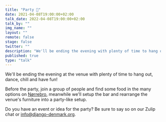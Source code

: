 ```yaml
---
title: "Party 🎉"
date: 2021-04-08T19:00:00+02:00
talk_date: 2022-04-08T19:00:00+02:00
talk_by: ""
img_name: ""
layout: ""
remote: false
stage: false
twitter: ""
description: "We'll be ending the evening with plenty of time to hang out, dance, chill and have fun!"
published: true
type: "talk"
---
```


We'll be ending the evening at the venue with plenty of time to hang out, dance, chill and have fun!

Before the party, join a group of people and find some food in the many options on [Nørrebro](https://www.yelp.com/search?find_desc=Cheap+Dinner&find_loc=N%C3%B8rrebro%2C+Copenhagen), meanwhile we'll setup the bar and rearrange the venue's furniture into a party-like setup.

Do you have an event or idea for the party? Be sure to say so on our Zulip chat or [info@django-denmark.org](mailto:info@django-denmark.org).
